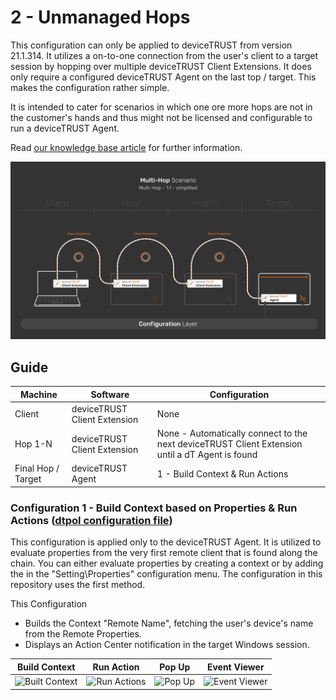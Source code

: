 # 2 - Unmanaged Hops
This configuration can only be applied to deviceTRUST from version 21.1.314. It utilizes a on-to-one connection from the user's client to a target session by hopping over multiple deviceTRUST Client Extensions. It does only require a configured deviceTRUST Agent on the last top / target. This makes the configuration rather simple. 

It is intended to cater for scenarios in which one ore more hops are not in the customer's hands and thus might not be licensed and configurable to run a deviceTRUST Agent.

Read [our knowledge base article](https://app.hubspot.com/knowledge/7075732/edit/93463466337) for further information.

![2 - Unmanaged Hops](../../_assets/images/multi-hop/2-UnmanagedHops/01_Architecture.png)

## Guide
| Machine            | Software                     | Configuration                                                                                   |
|--------------------|------------------------------|-------------------------------------------------------------------------------------------------|
| Client             | deviceTRUST Client Extension | None                                                                                            |
| Hop 1-N            | deviceTRUST Client Extension | None - Automatically connect to the next deviceTRUST Client Extension until a dT Agent is found |
| Final Hop / Target | deviceTRUST Agent            | 1 - Build Context & Run Actions                                                                 |

### Configuration 1 - Build Context based on Properties & Run Actions ([dtpol configuration file](./dT_C_MH_2-UnmanagedHops_1_Target.dtpol)) 
This configuration is applied only to the deviceTRUST Agent. It is utilized to evaluate properties from the very first remote client that is found along the chain. You can either evaluate properties by creating a context or by adding the in the "Setting\Properties" configuration menu. The configuration in this repository uses the first method.

This Configuration
- Builds the Context "Remote Name", fetching the user's device's name from the Remote Properties.
- Displays an Action Center notification in the target Windows session.

| Build Context | Run Action | Pop Up | Event Viewer |
|---------------|------------|--------|--------------|
|<img src="../../_assets/images/multi-hop/2-UnmanagedHops/04_Context.png" alt="Built Context" title="Built Context" width="200"> | <img src="../../_assets/images/multi-hop/2-UnmanagedHops/05_Action.png" alt="Run Actions" title="Run Actions" width="200"> | <img src="../../_assets/images/multi-hop/2-UnmanagedHops/06_PopUp.png" alt="Pop Up" title="Pop Up" width="200"> | <img src="../../_assets/images/multi-hop/2-UnmanagedHops/07_Eventviewer.png" alt="Event Viewer" title="Event Viewer" width="200"> |